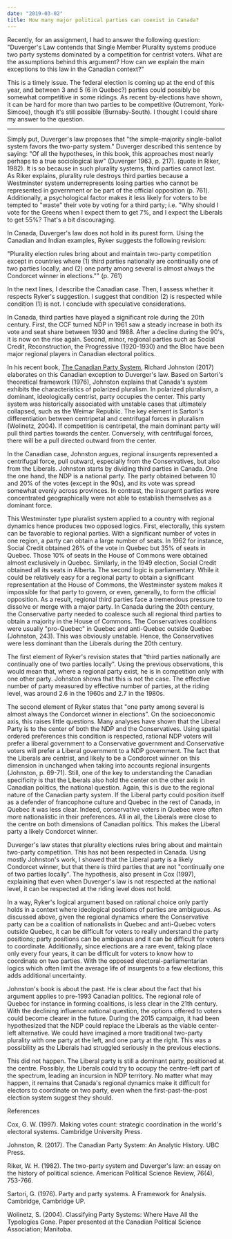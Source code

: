 ```yaml
---
date: "2019-03-02"
title: How many major political parties can coexist in Canada? 
---
```


Recently, for an assignment, I had to answer the following question: "Duverger's Law contends that Single Member Plurality systems produce two party systems dominated by a competition for centrist voters. What are the assumptions behind this argument? How can we explain the main exceptions to this law in the Canadian context?"

This is a timely issue. The federal election is coming up at the end of this year, and between 3 and 5 (6 in Quebec?) parties could possibly be somewhat competitive in some ridings. As recent by-elections have shown, it can be hard for more than two parties to be competitive (Outremont, York-Simcoe), though it's still possible (Burnaby-South). I thought I could share my answer to the question.

-- -- --

Simply put, Duverger's law proposes that "the simple-majority single-ballot system favors the two-party system." Duverger described this sentence by saying: "Of all the hypotheses, in this book, this approaches most nearly perhaps to a true sociological law" (Duverger 1963, p. 217). (quote in Riker, 1982). It is so because in such plurality systems, third parties cannot last. As Riker explains, plurality rule destroys third parties because a Westminster system underrepresents losing parties who cannot be represented in government or be part of the official opposition (p. 761). Additionally, a psychological factor makes it less likely for voters to be tempted to "waste" their vote by voting for a third party; i.e. "Why should I vote for the Greens when I expect them to get 7%, and I expect the Liberals to get 55%? That's a bit discouraging.

In Canada, Duverger's law does not hold in its purest form. Using the Canadian and Indian examples, Ryker suggests the following revision: 

"Plurality election rules bring about and maintain two-party competition except in countries where (1) third parties nationally are continually one of two parties locally, and (2) one party among several is almost always the Condorcet winner in elections."" (p. 761)

In the next lines, I describe the Canadian case. Then, I assess whether it respects Ryker's suggestion. I suggest that condition (2) is respected while condition (1) is not. I conclude with speculative considerations.

In Canada, third parties have played a significant role during the 20th century. First, the CCF turned NDP in 1961 saw a steady increase in both its vote and seat share between 1930 and 1988. After a decline during the 90's, it is now on the rise again. Second, minor, regional parties such as Social Credit, Reconstruction, the Progressive (1920-1930) and the Bloc have been major regional players in Canadian electoral politics. 

In his recent book, [The Canadian Party System]( https://www.ubcpress.ca/the-canadian-party-system), Richard Johnston (2017) elaborates on this Canadian exception to Duverger's law. Based on Sartori's theoretical framework (1976), Johnston explains that Canada's system exhibits the characteristics of polarized pluralism. In polarized pluralism, a dominant, ideologically centrist, party occupies the center. This party system was historically associated with unstable cases that ultimately collapsed, such as the Weimar Republic. The key element is Sartori's differentiation between centripetal and centrifugal forces in pluralism (Wolinetz, 2004). If competition is centripetal, the main dominant party will pull third parties towards the center.  Conversely, with centrifugal forces, there will be a pull directed outward from the center. 

In the Canadian case, Johnston argues, regional insurgents represented a centrifugal force, pull outward, especially from the Conservatives, but also from the Liberals. Johnston starts by dividing third parties in Canada. One the one hand, the NDP is a national party. The party obtained between 10 and 20% of the votes (except in the 90s), and its vote was spread somewhat evenly across provinces. In contrast, the insurgent parties were concentrated geographically were not able to establish themselves as a dominant force. 

This Westminster type pluralist system applied to a country with regional dynamics hence produces two opposed logics. First, electorally, this system can be favorable to regional parties. With a significant number of votes in one region, a party can obtain a large number of seats. In 1962 for instance, Social Credit obtained 26% of the vote in Quebec but 35% of seats in Quebec.  Those 10% of seats in the House of Commons were obtained almost exclusively in Quebec.  Similarly, in the 1949 election, Social Credit obtained all its seats in Alberta. The second logic is parliamentary. While it could be relatively easy for a regional party to obtain a significant representation at the House of Commons, the Westminster system makes it impossible for that party to govern, or even, generally, to form the official opposition. As a result, regional third parties face a tremendous pressure to dissolve or merge with a major party. In Canada during the 20th century, the Conservative party needed to coalesce such all regional third parties to obtain a majority in the House of Commons. The Conservatives coalitions were usually "pro-Quebec" in Quebec and anti-Quebec outside Quebec (Johnston, 243). This was obviously unstable. Hence, the Conservatives were less dominant than the Liberals during the 20th century. 

The first element of Ryker's revision states that "third parties nationally are continually one of two parties locally". Using the previous observations, this would mean that, where a regional party exist, he is in competition only with one other party. Johnston shows that this is not the case. The effective number of party measured by effective number of parties, at the riding level, was around 2.6 in the 1960s and 2.7 in the 1980s. 

The second element of Ryker states that "one party among several is almost always the Condorcet winner in elections". On the socioeconomic axis, this raises little questions. Many analyses have shown that the Liberal Party is to the center of both the NDP and the Conservatives. Using spatial ordered preferences this condition is respected, rational NDP voters will prefer a liberal government to a Conservative government and Conservative voters will prefer a Liberal government to a NDP government. The fact that the Liberals are centrist, and likely to be a Condorcet winner on this dimension in unchanged when taking into accounts regional insurgents (Johnston, p. 69-71). Still, one of the key to understanding the Canadian specificity is that the Liberals also hold the center on the other axis in Canadian politics, the national question. Again, this is due to the regional nature of the Canadian party system. If the Liberal party could position itself as a defender of francophone culture and Quebec in the rest of Canada, in Quebec it was less clear. Indeed, conservative voters in Quebec were often more nationalistic in their preferences. All in all, the Liberals were close to the centre on both dimensions of Canadian politics. This makes the Liberal party a likely Condorcet winner.

Duverger's law states that plurality elections rules bring about and maintain two-party competition. This has not been respected in Canada.  Using mostly Johnston's work, I showed that the Liberal party is a likely Condorcet winner, but that there is third parties that are not "continually one of two parties locally". The hypothesis, also present in Cox (1997), explaining that even when Duverger's law is not respected at the national level, it can be respected at the riding level does not hold.

In a way, Ryker's logical argument based on rational choice only partly holds in a context where ideological positions of parties are ambiguous. As discussed above, given the regional dynamics where the Conservative party can be a coalition of nationalists in Quebec and anti-Quebec voters outside Quebec, it can be difficult for voters to really understand the party positions; party positions can be ambiguous and it can be difficult for voters to coordinate. Additionally, since elections are a rare event, taking place only every four years, it can be difficult for voters to know how to coordinate on two parties. With the opposed electoral-parliamentarian logics which often limit the average life of insurgents to a few elections, this adds additional uncertainty.

Johnston's book is about the past. He is clear about the fact that his argument applies to pre-1993 Canadian politics. The regional role of Quebec for instance in forming coalitions, is less clear in the 21th century. With the declining influence national question, the options offered to voters could become clearer in the future. During the 2015 campaign, it had been hypothesized that the NDP could replace the Liberals as the viable center-left alternative. We could have imagined a more traditional two-party plurality with one party at the left, and one party at the right. This was a possibility as the Liberals had struggled seriously in the previous elections. 

This did not happen. The Liberal party is still a dominant party, positioned at the centre. Possibly, the Liberals could try to occupy the centre-left part of the spectrum, leading an incursion in NDP territory. No matter what may happen, it remains that Canada's regional dynamics make it difficult for electors to coordinate on two party, even when the first-past-the-post election system suggest they should.

References

Cox, G. W. (1997). Making votes count: strategic coordination in the world's electoral systems. Cambridge University Press.

Johnston, R. (2017). The Canadian Party System: An Analytic History. UBC Press.

Riker, W. H. (1982). The two-party system and Duverger's law: an essay on the history of political science. American Political Science Review, 76(4), 753-766.

Sartori, G. (1976). Party and party systems. A Framework for Analysis. Cambridge, Cambridge UP.

Wolinetz, S. (2004). Classifying Party Systems: Where Have All the Typologies Gone. Paper presented at the Canadian Political Science Association; Manitoba.

